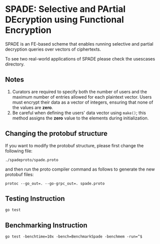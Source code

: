 # SPADE: **S**elective and **PA**rtial **DE**cryption using Functional Encryption

SPADE is an FE-based scheme that enables running selective and partial decryption queries over
vectors of ciphertexts.

To see two real-world applications of SPADE please check the usescases directory.

## Notes

1. Curators are required to specify both the number of users and the maximum number of entries
   allowed for each plaintext vector. Users must encrypt their data as a vector of integers,
   ensuring that none of the values are **zero**.
2. Be careful when defining the users' data vector using `make()`;
   this method assigns the **zero** value to the elements during initialization.

## Changing the protobuf structure

If you want to modify the protobuf structure, please first change the following file:

    ./spadeproto/spade.proto

and then run the proto compiler command as follows to generate the new protobuf files:

    protoc --go_out=. --go-grpc_out=. spade.proto 

## Testing Instruction

    go test     

## Benchmarking Instruction

    go test -benchtime=10x -bench=BenchmarkSpade -benchmem -run=^$

